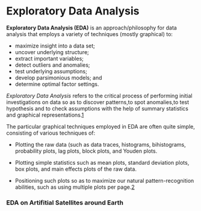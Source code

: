 # Exploratory Data Analysis

**Exploratory Data Analysis (EDA)** is an approach/philosophy for data analysis that employs a variety of techniques (mostly graphical) to:

* maximize insight into a data set;
* uncover underlying structure;
* extract important variables;
* detect outliers and anomalies;
* test underlying assumptions;
* develop parsimonious models; and
* determine optimal factor settings.

*Exploratory Data Analysis* refers to the critical process of performing initial investigations on data so as to discover patterns,to spot anomalies,to test hypothesis and to check assumptions with the help of summary statistics and graphical representations.[1](https://towardsdatascience.com/exploratory-data-analysis-8fc1cb20fd15)


The particular graphical techniques employed in EDA are often quite simple, consisting of various techniques of:

* Plotting the raw data (such as data traces, histograms, bihistograms, probability plots, lag plots, block plots, and Youden plots.

* Plotting simple statistics such as mean plots, standard deviation plots, box plots, and main effects plots of the raw data.

* Positioning such plots so as to maximize our natural pattern-recognition abilities, such as using multiple plots per page.[2](https://www.itl.nist.gov/div898/handbook/eda/section1/eda11.htm)

### EDA on Artifitial Satellites around Earth

